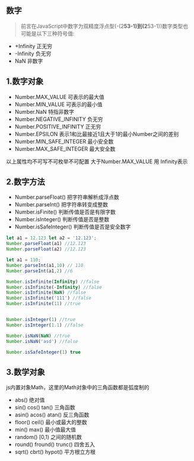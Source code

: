 ## 数字
> 前言在JavaScript中数字为双精度浮点型(-(2**53-1)到(2**53-1))数字类型也可能是以下三种符号值:
- +Infinity 正无穷
- -Infinity 负无穷
- NaN 非数字
## 1.数字对象

- Number.MAX_VALUE 可表示的最大值
- Number.MIN_VALUE 可表示的最小值
- Number.NaN 特指非数字
- Number.NEGATIVE_INFINITY 负无穷
- Number.POSITIVE_INFINITY 正无穷
- Number.EPSILON 表示1和比最接近1且大于1的最小Number之间的差别
- Number.MIN_SAFE_INTEGER 最小安全数
- Number.MAX_SAFE_INTEGER 最大安全数

以上属性均不可写不可枚举不可配置
大于Number.MAX_VALUE 用 Infinity表示


## 2.数字方法
- Number.parseFloat() 把字符串解析成浮点数
- Number.parseInt() 把字符串转变成整数
- Number.isFinite() 判断传值是否是有限字数
- Number.isInteger() 判断传值是否是整数
- Number.isSafeInteger() 判断传值是否是安全数字

~~~js
let a1 = 12.123 let a2 = '12.123';
Number.parseFloat(a1) //12.123
Number.parseFloat(a2) //12.123

let a1 = 110;
Number.parseInt(a1,10) // 110
Number.parseInt(a1,2) //6

Number.isInfinite(Infinity) //false
Number.isInfinite(-Infinity) //false
Number.isInfinite(NaN) //false
Number.isInfinite('111') //false
Number.isInfinite(11) //true 


Number.isInteger(1) //true
Number.isInteger(1.1) //false

Number.isNaN(NaN) //true
Number.isNaN('asd') //false

Number.isSafeInteger(1) true
~~~

## 3.数学对象
js内置对象Math，这里的Math对象中的三角函数都是弧度制的

- abs() 绝对值
- sin() cos() tan() 三角函数
- asin() acos() atan() 反三角函数
- floor() ceil() 最小或最大的整数
- min() max() 最小值最大值
- random() [0,1) 之间的随机数
- round() fround() trunc() 四舍五入
- sqrt() cbrt() hypot() 平方根立方根


